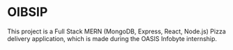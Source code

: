 # OIBSIP
This project is a Full Stack MERN (MongoDB, Express, React, Node.js) Pizza delivery application, which is made during the OASIS Infobyte internship.
